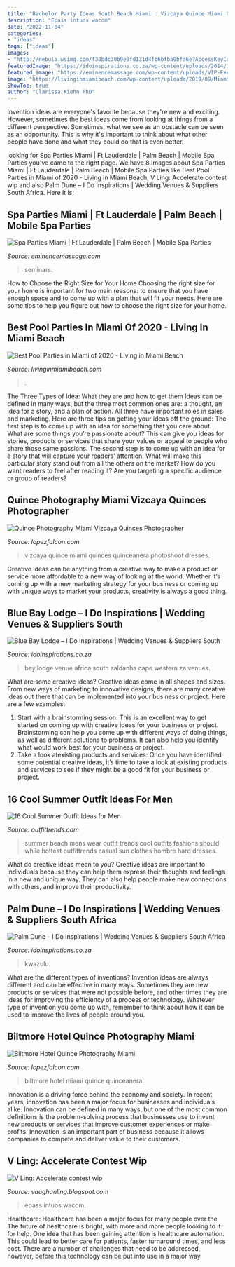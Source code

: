```yaml
---
title: "Bachelor Party Ideas South Beach Miami : Vizcaya Quince Miami Quinces Quinceanera Photoshoot Dresses"
description: "Epass intuos wacom"
date: "2022-11-04"
categories:
- "ideas"
tags: ["ideas"]
images:
- "http://nebula.wsimg.com/f30bdc30b9e9fd131d4fb6bfba9bfa6e?AccessKeyId=DEBBC2C15CD22E7FE988&amp;disposition=0&amp;alloworigin=1"
featuredImage: "https://idoinspirations.co.za/wp-content/uploads/2014/12/palm-dune-kwazulu-natal-wedding-venue-5.jpg"
featured_image: "https://eminencemassage.com/wp-content/uploads/VIP-Event-21.jpg"
image: "https://livinginmiamibeach.com/wp-content/uploads/2019/09/Miami-Pool-Parties.jpg"
ShowToc: true
author: "Clarissa Kiehn PhD"
---
```



Invention ideas are everyone's favorite because they're new and exciting. However, sometimes the best ideas come from looking at things from a different perspective. Sometimes, what we see as an obstacle can be seen as an opportunity. This is why it's important to think about what other people have done and what they could do that is even better.

	

		
looking for Spa Parties Miami | Ft Lauderdale | Palm Beach | Mobile Spa Parties you've came to the right page. We have 8 Images about Spa Parties Miami | Ft Lauderdale | Palm Beach | Mobile Spa Parties like Best Pool Parties in Miami of 2020 - Living in Miami Beach, V Ling: Accelerate contest wip and also Palm Dune – I Do Inspirations | Wedding Venues &amp; Suppliers South Africa. Here it is:
		
    
## Spa Parties Miami | Ft Lauderdale | Palm Beach | Mobile Spa Parties

<img loading=lazy src="https://eminencemassage.com/wp-content/uploads/VIP-Event-21.jpg" onerror="this.onerror=null;this.src='https://tse4.mm.bing.net/th?id=OIP.wlATbCBTCU45clFr0pT8ggHaEj&amp;pid=15.1';" alt="Spa Parties Miami | Ft Lauderdale | Palm Beach | Mobile Spa Parties">

_Source: eminencemassage.com_

>seminars. 

	

How to Choose the Right Size for Your Home
Choosing the right size for your home is important for two main reasons: to ensure that you have enough space and to come up with a plan that will fit your needs. Here are some tips to help you figure out how to choose the right size for your home.

    
## Best Pool Parties In Miami Of 2020 - Living In Miami Beach

<img loading=lazy src="https://livinginmiamibeach.com/wp-content/uploads/2019/09/Miami-Pool-Parties.jpg" onerror="this.onerror=null;this.src='https://tse2.mm.bing.net/th?id=OIP.rkG0BgDQtjA_vpe-Xx_zFwHaE8&amp;pid=15.1';" alt="Best Pool Parties in Miami of 2020 - Living in Miami Beach">

_Source: livinginmiamibeach.com_

>. 

	

The Three Types of Idea: What they are and how to get them
Ideas can be defined in many ways, but the three most common ones are: a thought, an idea for a story, and a plan of action. All three have important roles in sales and marketing. Here are three tips on getting your ideas off the ground: 
The first step is to come up with an idea for something that you care about. What are some things you’re passionate about? This can give you ideas for stories, products or services that share your values or appeal to people who share those same passions. 
The second step is to come up with an idea for a story that will capture your readers’ attention. What will make this particular story stand out from all the others on the market? How do you want readers to feel after reading it? Are you targeting a specific audience or group of readers?

    
## Quince Photography Miami Vizcaya Quinces Photographer

<img loading=lazy src="http://nebula.wsimg.com/d00fd58943ced882d215ac5080366362?AccessKeyId=DEBBC2C15CD22E7FE988&amp;disposition=0&amp;alloworigin=1" onerror="this.onerror=null;this.src='https://tse3.mm.bing.net/th?id=OIP.aebMeNBp7D8cKcESfnSlYQHaJQ&amp;pid=15.1';" alt="Quince Photography Miami Vizcaya Quinces Photographer">

_Source: lopezfalcon.com_

>vizcaya quince miami quinces quinceanera photoshoot dresses. 

	

Creative ideas can be anything from a creative way to make a product or service more affordable to a new way of looking at the world. Whether it’s coming up with a new marketing strategy for your business or coming up with unique ways to market your products, creativity is always a good thing.

    
## Blue Bay Lodge – I Do Inspirations | Wedding Venues &amp; Suppliers South

<img loading=lazy src="https://idoinspirations.co.za/wp-content/uploads/2014/12/blue-bay-lodge-wedding-venue-western-cape-south-africa-5.jpg" onerror="this.onerror=null;this.src='https://tse3.mm.bing.net/th?id=OIP.EAN9B0fU2eFa3ICzKY10dgHaE7&amp;pid=15.1';" alt="Blue Bay Lodge – I Do Inspirations | Wedding Venues &amp; Suppliers South">

_Source: idoinspirations.co.za_

>bay lodge venue africa south saldanha cape western za venues. 

	

What are some creative ideas?
Creative ideas come in all shapes and sizes. From new ways of marketing to innovative designs, there are many creative ideas out there that can be implemented into your business or project. Here are a few examples: 
1. Start with a brainstorming session: This is an excellent way to get started on coming up with creative ideas for your business or project. Brainstorming can help you come up with different ways of doing things, as well as different solutions to problems. It can also help you identify what would work best for your business or project. 
2. Take a look atexisting products and services: Once you have identified some potential creative ideas, it’s time to take a look at existing products and services to see if they might be a good fit for your business or project.

    
## 16 Cool Summer Outfit Ideas For Men

<img loading=lazy src="http://www.outfittrends.com/wp-content/uploads/2014/06/men-beach-fashion-ideas.jpg" onerror="this.onerror=null;this.src='https://tse1.mm.bing.net/th?id=OIP.bf6RIL-_j23rRY9UC4wQUQHaLH&amp;pid=15.1';" alt="16 Cool Summer Outfit Ideas for Men">

_Source: outfittrends.com_

>summer beach mens wear outfit trends cool outfits fashions should while hottest outfittrends casual sun clothes hombre hard dresses. 

	

What do creative ideas mean to you?
Creative ideas are important to individuals because they can help them express their thoughts and feelings in a new and unique way. They can also help people make new connections with others, and improve their productivity.

    
## Palm Dune – I Do Inspirations | Wedding Venues &amp; Suppliers South Africa

<img loading=lazy src="https://idoinspirations.co.za/wp-content/uploads/2014/12/palm-dune-kwazulu-natal-wedding-venue-5.jpg" onerror="this.onerror=null;this.src='https://tse4.mm.bing.net/th?id=OIP.yRzgH3jfvQjz0iqGc3d62QHaE8&amp;pid=15.1';" alt="Palm Dune – I Do Inspirations | Wedding Venues &amp; Suppliers South Africa">

_Source: idoinspirations.co.za_

>kwazulu. 

	

What are the different types of inventions?
Invention ideas are always different and can be effective in many ways. Sometimes they are new products or services that were not possible before, and other times they are ideas for improving the efficiency of a process or technology. Whatever type of invention you come up with, remember to think about how it can be used to improve the lives of people around you.

    
## Biltmore Hotel Quince Photography Miami

<img loading=lazy src="http://nebula.wsimg.com/f30bdc30b9e9fd131d4fb6bfba9bfa6e?AccessKeyId=DEBBC2C15CD22E7FE988&amp;disposition=0&amp;alloworigin=1" onerror="this.onerror=null;this.src='https://tse1.mm.bing.net/th?id=OIP.L8Oia52rSpgZuJZSI1u4gAHaKK&amp;pid=15.1';" alt="Biltmore Hotel Quince Photography Miami">

_Source: lopezfalcon.com_

>biltmore hotel miami quince quinceanera. 

	

Innovation is a driving force behind the economy and society. In recent years, innovation has been a major focus for businesses and individuals alike. Innovation can be defined in many ways, but one of the most common definitions is the problem-solving process that businesses use to invent new products or services that improve customer experiences or make profits. Innovation is an important part of business because it allows companies to compete and deliver value to their customers.

    
## V Ling: Accelerate Contest Wip

<img loading=lazy src="http://1.bp.blogspot.com/_annTPGBcsB4/S8vnqAub1QI/AAAAAAAADVg/oMhO0mySx_A/w1200-h630-p-k-no-nu/meadmobile4.jpg" onerror="this.onerror=null;this.src='https://tse4.mm.bing.net/th?id=OIP.z3FIfCK3WYocL-_bL90g_QHaDE&amp;pid=15.1';" alt="V Ling: Accelerate contest wip">

_Source: vaughanling.blogspot.com_

>epass intuos wacom. 

	

Healthcare: Healthcare has been a major focus for many people over the
The future of healthcare is bright, with more and more people looking to it for help. One idea that has been gaining attention is healthcare automation. This could lead to better care for patients, faster turnaround times, and less cost. There are a number of challenges that need to be addressed, however, before this technology can be put into use in a major way.

